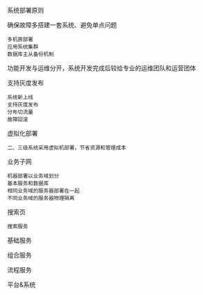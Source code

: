 系统部署原则

确保故障多搭建一套系统、避免单点问题
	
	多机房部署
	应用系统集群
	数据库主从备份机制
	
功能开发与运维分开，系统开发完成后较给专业的运维团队和运营团体

支持灰度发布

	系统新上线
	支持灰度发布
	分布切流量
	故障回滚
	
虚拟化部署

	二、三级系统采用虚拟机部署，节省资源和管理成本
	
业务子网

	机器部署以业务域划分
	基本服务和数据库
	相同业务域的服务器部署在一起
	不同业务域的服务器物理隔离
	
	
搜索页
	
	搜索服务

基础服务

		
组合服务

	
流程服务

	
平台&系统
	
	





	
	